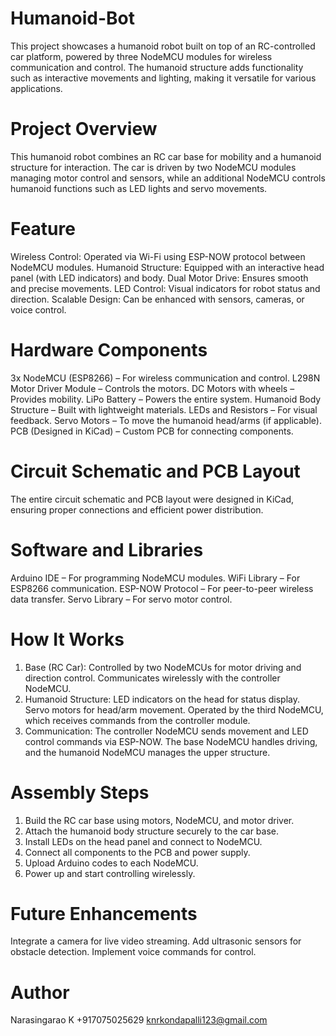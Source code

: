 # Humanoid-Bot
This project showcases a humanoid robot built on top of an RC-controlled car platform, powered by three NodeMCU modules for wireless communication and control. The humanoid structure adds functionality such as interactive movements and lighting, making it versatile for various applications.

# Project Overview
This humanoid robot combines an RC car base for mobility and a humanoid structure for interaction. The car is driven by two NodeMCU modules managing motor control and sensors, while an additional NodeMCU controls humanoid functions such as LED lights and servo movements.

# Feature
Wireless Control: Operated via Wi-Fi using ESP-NOW protocol between NodeMCU modules.
Humanoid Structure: Equipped with an interactive head panel (with LED indicators) and body.
Dual Motor Drive: Ensures smooth and precise movements.
LED Control: Visual indicators for robot status and direction.
Scalable Design: Can be enhanced with sensors, cameras, or voice control.

# Hardware Components
3x NodeMCU (ESP8266) – For wireless communication and control.
L298N Motor Driver Module – Controls the motors.
DC Motors with wheels – Provides mobility.
LiPo Battery – Powers the entire system.
Humanoid Body Structure – Built with lightweight materials.
LEDs and Resistors – For visual feedback.
Servo Motors – To move the humanoid head/arms (if applicable).
PCB (Designed in KiCad) – Custom PCB for connecting components.

# Circuit Schematic and PCB Layout
The entire circuit schematic and PCB layout were designed in KiCad, ensuring proper connections and efficient power distribution.

# Software and Libraries
Arduino IDE – For programming NodeMCU modules.
WiFi Library – For ESP8266 communication.
ESP-NOW Protocol – For peer-to-peer wireless data transfer.
Servo Library – For servo motor control.

# How It Works
1. Base (RC Car):
Controlled by two NodeMCUs for motor driving and direction control.
Communicates wirelessly with the controller NodeMCU.
2. Humanoid Structure:
LED indicators on the head for status display.
Servo motors for head/arm movement.
Operated by the third NodeMCU, which receives commands from the controller module.
3. Communication:
The controller NodeMCU sends movement and LED control commands via ESP-NOW.
The base NodeMCU handles driving, and the humanoid NodeMCU manages the upper structure.

# Assembly Steps
1. Build the RC car base using motors, NodeMCU, and motor driver.
2. Attach the humanoid body structure securely to the car base.
3. Install LEDs on the head panel and connect to NodeMCU.
4. Connect all components to the PCB and power supply.
5. Upload Arduino codes to each NodeMCU.
6. Power up and start controlling wirelessly.

# Future Enhancements
Integrate a camera for live video streaming.
Add ultrasonic sensors for obstacle detection.
Implement voice commands for control.

# Author
Narasingarao K
+917075025629
knrkondapalli123@gmail.com

